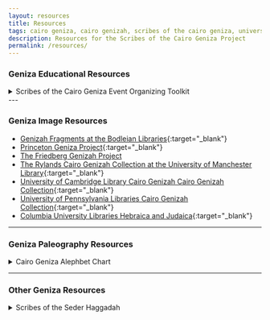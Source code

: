 ```yaml
---
layout: resources
title: Resources
tags: cairo geniza, cairo genizah, scribes of the cairo geniza, university of pennsylvania, judaica dh, judaicadh, judaica digital humanities
description: Resources for the Scribes of the Cairo Geniza Project
permalink: /resources/
---
```

### Geniza Educational Resources

<details>
<summary>Scribes of the Cairo Geniza Event Organizing Toolkit</summary>
     <ul>
      <li>Are you interested in hosting an event around the Scribes of the Cairo Geniza project? Host a group of #GenizaScribes using our self-contained Organizing Toolkit. In addition to a quick guide, this toolkit includes printable instruction, a sample press announcement, and images for promotional use. The most recent version of this guide is available on <a href="https://drive.google.com/open?id=1W4nxgG_UlFX9lwaajfQTMzkPEFI_kHNV" target="_blank">Google Drive</a>. Please contact judaicadh@gmail.com if you have questions or suggestions on this toolkit.</li>
     <li><a href="https://judaicadh.github.io/cairogeniza/img/Scribes-of-the-Cairo-Geniza-Organizing-Toolkit.zip" target="_blank">Click here to download the Scribes of the Cairo Geniza Organizing Toolkit</a> (last updated April 2019)</li>
     </ul>
</details>
---

### Geniza Image Resources

- [Genizah Fragments at the Bodleian Libraries](https://genizah.bodleian.ox.ac.uk/){:target="_blank"}
- [Princeton Geniza Project](https://geniza.princeton.edu/pgp/index.php?a=image){:target="_blank"}
- [The Friedberg Genizah Project](https://fjms.genizah.org/?lang=eng)
- [The Rylands Cairo Genizah Collection at the University of Manchester Library](http://www.rylandsgenizah.org/){:target="_blank"}
- [University of Cambridge Library Cairo Genizah Cairo Genizah Collection](https://cudl.lib.cam.ac.uk/collections/genizah){:target="_blank"}
- [University of Pennsylvania Libraries Cairo Genizah Collection](http://openn.library.upenn.edu/html/genizah_contents.html){:target="_blank"}
- [Columbia University Libraries Hebraica and Judaica](https://library.columbia.edu/locations/rbml/units/Hebraica.html){:target="_blank"}


---

### Geniza Paleography Resources

<details>
    <summary>Cairo Geniza Alephbet Chart</summary>
<ul><li><a href="https://github.com/judaicadh/cairogeniza/tree/master/_docs/Eckstein%20Alephbet%20Chart" target="_blank">Click here to download the chart.</a></li>
 <li>A chart of different Hebrew script types found in the Geniza. Created by Laura Newman Eckstein with help from Dr. Judith Olszowy-Schlanger.</li></ul>
    <p><a href="https://github.com/judaicadh/cairogeniza/tree/master/_docs/Eckstein%20Alephbet%20Chart" target="_blank"><img src="../img/alephbets.png" alt="Alephbets" class="responsive"></a></p>
    </details>

---

### Other Geniza Resources

<details>
    <summary>Scribes of the Seder Haggadah</summary>
    <ul><li><a href="https://www.sefaria.org/sheets/105137">Explore the Haggadah</a></li>
    <li><a href="https://medium.com/@judaicadh/sederscribes-1866981146e6" target="_blank">Read the blog post introducing the Haggadah</a></li>
     <li><a href="https://github.com/judaicadh/sederscribess" target="_blank">Get the list of Geniza Fragment sources and images we used for each section of the Haggadah</a></li></ul>
</details>
